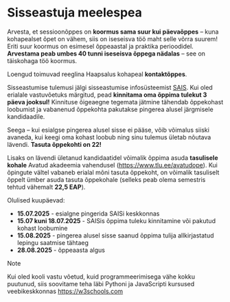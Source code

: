 # Sisseastuja meelespea

Arvesta, et sessioonõppes on **koormus sama suur kui päevaõppes** – kuna kohapealset õpet on vähem, siis on iseseisva töö maht selle võrra suurem! Eriti suur koormus on esimesel õppeaastal ja praktika perioodidel. **Arvestama peab umbes 40 tunni iseseisva õppega nädalas** – see on täiskohaga töö koormus.

Loengud toimuvad reeglina Haapsalus kohapeal **kontaktõppes**.

Sisseastumise tulemusi jälgi sisseastumise infosüsteemist [SAIS](https://www.sais.ee). Kui oled erialale vastuvõetuks märgitud, pead **kinnitama oma õppima tulekut 3 päeva jooksul!** Kinnituse õigeaegne tegemata jätmine tähendab õppekohast loobumist ja vabanenud õppekohta pakutakse pingerea alusel järgmisele kandidaadile.

Seega – kui esialgse pingerea alusel sisse ei pääse, võib võimalus siiski avaneda, kui keegi oma kohast loobub ning sinu tulemus ületab nõutava lävendi. **Tasuta õppekohti on 22!**

Lisaks on lävendi ületanud kandidaatidel võimalik õppima asuda **tasulisele kohale** Avatud akadeemia vahendusel (https://www.tlu.ee/avatudope). Kui õpingute vältel vabaneb erialal mõni tasuta õppekoht, on võimalik tasuliselt õppelt ümber asuda tasuta õppekohale (selleks peab olema semestris tehtud vähemalt **22,5 EAP**). 

Olulised kuupäevad: 

- **15.07.2025** - esialgne pingerida SAISi keskkonnas
- **15.07 kuni 18.07.2025** - SAISis õppima tuleku kinnitamine või pakutud kohast loobumine
- **15.08.2025** - pingerea alusel sisse saanud õppima tulija allkirjastatud lepingu saatmise tähtaeg
- **28.08.2025** - õppeaasta algus

> [!NOTE]
> Kui oled kooli vastu võetud, kuid programmeerimisega vähe kokku puutunud, siis soovitame teha läbi Pythoni ja JavaScripti kursused veebikeskkonnas https://w3schools.com